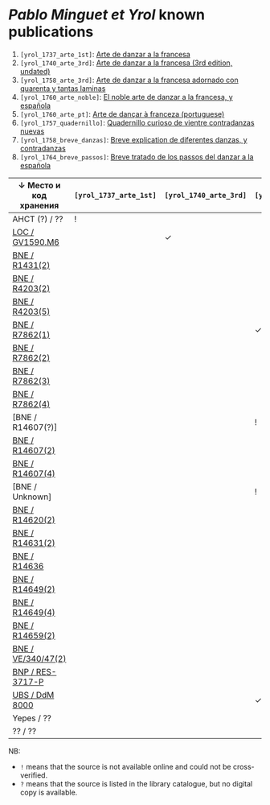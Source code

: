 ﻿# _Pablo Minguet et Yrol_ known publications

1. `[yrol_1737_arte_1st]`:     [Arte de danzar a la francesa](https://bib.hda.org.ru/books/yrol_1737_arte_1st)
1. `[yrol_1740_arte_3rd]`:     [Arte de danzar a la francesa (3rd edition, undated)](https://bib.hda.org.ru/books/yrol_1740_arte_3rd)
1. `[yrol_1758_arte_3rd]`:     [Arte de danzar a la francesa adornado con quarenta y tantas laminas](https://bib.hda.org.ru/books/yrol_1758_arte_3rd)
1. `[yrol_1760_arte_noble]`:   [El noble arte de danzar a la francesa, y española](https://bib.hda.org.ru/books/yrol_1760_arte_noble)
1. `[yrol_1760_arte_pt]`:      [Arte de dançar à franceza (portuguese)](https://bib.hda.org.ru/books/yrol_1760_arte_pt)
1. `[yrol_1757_quadernillo]`:  [Quadernillo curioso de vientre contradanzas nuevas](https://bib.hda.org.ru/books/yrol_1757_quadernillo)
1. `[yrol_1758_breve_danzas]`: [Breve explication de diferentes danzas, y contradanzas](https://bib.hda.org.ru/books/yrol_1758_breve_danzas)
1. `[yrol_1764_breve_passos]`: [Breve tratado de los passos del danzar a la española](https://bib.hda.org.ru/books/yrol_1764_breve_passos)

| ↓ Место и код хранения | `[yrol_1737_arte_1st]` | `[yrol_1740_arte_3rd]` | `[yrol_1758_arte_3rd]` | `[yrol_1760_arte_noble]` | `[yrol_1760_arte_pt]` | `[yrol_1757_quadernillo]` | `[yrol_1758_breve_danzas]` | `[yrol_1764_breve_passos]` |
| -------------------- | - | - | - | - | - | - | - | - |
| AHCT (?) / ??        | ! |   |   |   |   |   |   |   |
| [LOC / GV1590.M6]    |   | ✓ |   |   |   |   |   |   |
| [BNE / R1431(2)]     |   |   |   | ? |   |   |   |   |
| [BNE / R4203(2)]     |   |   |   |   |   |   |   | ? |
| [BNE / R4203(5)]     |   |   |   | ? |   |   |   |   |
| [BNE / R7862(1)]     |   |   | ✓ |   |   |   |   |   |
| [BNE / R7862(2)]     |   |   |   | ✓ |   |   |   |   |
| [BNE / R7862(3)]     |   |   |   |   |   | ✓ |   |   |
| [BNE / R7862(4)]     |   |   |   |   |   |   |   | ✓ |
| [BNE / R14607(?)]    |   |   | ! |   |   |   |   |   |
| [BNE / R14607(2)]    |   |   |   | ? |   |   |   |   |
| [BNE / R14607(4)]    |   |   |   |   |   |   |   | ? |
| [BNE / Unknown]      |   |   | ! | ! |   | ! |   | ! |
| [BNE / R14620(2)]    |   |   |   | ? |   |   |   |   |
| [BNE / R14631(2)]    |   |   |   | ? |   |   |   |   |
| [BNE / R14636]       |   |   |   |   | ✓ |   |   |   |
| [BNE / R14649(2)]    |   |   |   | ? |   |   |   |   |
| [BNE / R14649(4)]    |   |   |   |   |   |   |   | ? |
| [BNE / R14659(2)]    |   |   |   | ? |   |   |   |   |
| [BNE / VE/340/47(2)] |   |   |   | ? |   |   |   |   |
| [BNP / RES-3717-P]   |   |   |   |   | ✓ |   |   |   |
| [UBS / DdM 8000]     |   |   | ✓ | ✓ |   | ✓ |   |   |
| Yepes / ??           |   |   |   | ✓ |   |   |   |   |
| ?? / ??              |   |   |   |   |   |   | ! |   |

NB:

* `!` means that the source is not available online and could not be cross-verified.
* `?` means that the source is listed in the library catalogue, but no digital copy is available.

[LOC / GV1590.M6]:    https://lccn.loc.gov/13019257
[BNE / R1431(2)]:     https://catalogo.bne.es/permalink/34BNE_INST/f0qo1i/alma991017445589708606
[BNE / R4203(2)]:     https://catalogo.bne.es/permalink/34BNE_INST/f0qo1i/alma991017413679708606
[BNE / R4203(5)]:     https://catalogo.bne.es/permalink/34BNE_INST/f0qo1i/alma991017445589708606
[BNE / R7862(1)]:     https://bdh.bne.es/bnesearch/detalle/bdh0000161354
[BNE / R7862(2)]:     https://bdh.bne.es/bnesearch/detalle/bdh0000175380
[BNE / R7862(3)]:     https://bdh.bne.es/bnesearch/detalle/bdh0000061851
[BNE / R7862(4)]:     https://bdh.bne.es/bnesearch/detalle/bdh0000061855
[BNE / R14607(2)]:    https://catalogo.bne.es/permalink/34BNE_INST/f0qo1i/alma991017445589708606
[BNE / R14607(4)]:    https://catalogo.bne.es/permalink/34BNE_INST/f0qo1i/alma991017413679708606
[BNE / R14620(2)]:    https://catalogo.bne.es/permalink/34BNE_INST/f0qo1i/alma991017445589708606
[BNE / R14631(2)]:    https://catalogo.bne.es/permalink/34BNE_INST/f0qo1i/alma991017445589708606
[BNE / R14636]:       https://bdh.bne.es/bnesearch/detalle/bdh0000161356
[BNE / R14649(2)]:    https://catalogo.bne.es/permalink/34BNE_INST/f0qo1i/alma991017445589708606
[BNE / R14649(4)]:    https://catalogo.bne.es/permalink/34BNE_INST/f0qo1i/alma991017413679708606
[BNE / R14659(2)]:    https://catalogo.bne.es/permalink/34BNE_INST/f0qo1i/
[BNE / VE/340/47(2)]: https://catalogo.bne.es/permalink/34BNE_INST/f0qo1i/alma991017445589708606
[BNP / RES-3717-P]:   https://purl.pt/26480
[UBS / DdM 8000]:     https://ubsearch.sbg.ac.at/permalink/f/16hc907/USB_alma21100413960003341
